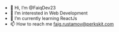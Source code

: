 - 👋 Hi, I’m @FaiqDev23
- 👀 I’m interested in Web Development
- 🌱 I’m currently learning ReactJs
- 📫 How to reach me faig.rustamov@perkskit.com


<!---
FaiqDev23/FaiqDev23 is a ✨ special ✨ repository because its `README.md` (this file) appears on your GitHub profile.
You can click the Preview link to take a look at your changes.
--->
